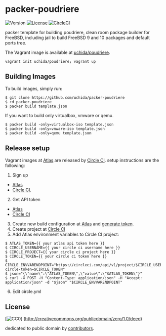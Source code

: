 # packer-poudriere

![Version](https://img.shields.io/github/tag/uchida/packer-poudriere.svg?maxAge=2592000)
[![License](https://img.shields.io/github/license/uchida/packer-poudriere.svg?maxAge=2592000)](https://tldrlegal.com/license/creative-commons-cc0-1.0-universal)
[![CircleCI](https://img.shields.io/circleci/project/uchida/packer-poudriere.svg?maxAge=2592000)](https://circleci.com/gh/uchida/packer-poudriere)

packer template for building poudriere, clean room package builder for FreeBSD,
including jail to build FreeBSD 9 and 10 packages and default ports tree.

The Vagrant image is available at [uchida/poudriere](https://atlas.hashicorp.com/uchida/boxes/poudriere).

```console
vagrant init uchida/poudriere; vagrant up
```

## Building Images

To build images, simply run:

```console
$ git clone https://github.com/uchida/packer-poudriere
$ cd packer-poudriere
$ packer build template.json
```

If you want to build only virtualbox, vmware or qemu.

```console
$ packer build -only=virtualbox-iso template.json
$ packer build -only=vmware-iso template.json
$ packer build -only=qemu template.json
```

## Release setup

Vagrant images at [Atlas](https://atlas.hashicorp.com) are released by [Circle CI](https://circleci.com/).
setup instructions are the following:

1. Sign up
  - [Atlas](https://atlas.hashicorp.com/account/new)
  - [Circle CI](https://circleci.com/signup).
2. Get API token
  - [Atlas](https://atlas.hashicorp.com/settings/tokens)
  - [Circle CI](https://circleci.com/account/api)
3. Create new build configuration at [Atlas](https://atlas.hashicorp.com/builds/new)
  and [generate token](https://atlas.hashicorp.com/settings/tokens).
4. Create project at [Circle CI](https://circleci.com/add-projects)
5. Add Atlas environment variables to Circle CI project:
  
  ```console
  $ ATLAS_TOKEN={{ your atlas api token here }}
  $ CIRCLE_USERNAME={{ your circle ci username here }}
  $ CIRCLE_PROJECT={{ your circle ci project here }}
  $ CIRCLE_TOKEN={{ your circle ci token here }}
  $ CIRCLE_ENVVARENDPOINT="https://circleci.com/api/v1/project/$CIRCLE_USERNAME/$CIRCLE_PROJECT/envvar?circle-token=$CIRCLE_TOKEN"
  $ json="{\"name\":\"ATLAS_TOKEN\",\"value\":\"$ATLAS_TOKEN\"}"
  $ curl -X POST -H "Content-Type: application/json" -H "Accept: application/json" -d "$json" "$CIRCLE_ENVVARENDPOINT"
  ```
  
6. Edit circle.yml

## License

[![CC0](http://i.creativecommons.org/p/zero/1.0/88x31.png "CC0")]
(http://creativecommons.org/publicdomain/zero/1.0/deed)

dedicated to public domain by [contributors](https://github.com/uchida/packer-poudriere/graphs/contributors).
